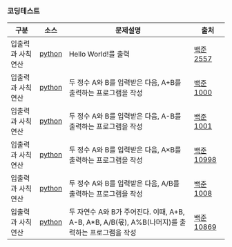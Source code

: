 ### 코딩테스트

|구분|소스|문제설명|출처|
|--|--|--|--|
|입출력과 사칙연산|[python](./docs/codingtests/2557.py)|Hello World!를 출력|[백준 2557](https://www.acmicpc.net/problem/2557)|
|입출력과 사칙연산|[python](./docs/codingtests/1000.py)|두 정수 A와 B를 입력받은 다음, A+B를 출력하는 프로그램을 작성|[백준 1000](https://www.acmicpc.net/problem/1000)|
|입출력과 사칙연산|[python](./docs/codingtests/1001.py)|두 정수 A와 B를 입력받은 다음, A-B를 출력하는 프로그램을 작성|[백준 1001](https://www.acmicpc.net/problem/1001)|
|입출력과 사칙연산|[python](./docs/codingtests/10998.py)|두 정수 A와 B를 입력받은 다음, A×B를 출력하는 프로그램을 작성|[백준 10998](https://www.acmicpc.net/problem/10998)|
|입출력과 사칙연산|[python](./docs/codingtests/1008.py)|두 정수 A와 B를 입력받은 다음, A/B를 출력하는 프로그램을 작성|[백준 1008](https://www.acmicpc.net/source/70467962)|
|입출력과 사칙연산|[python](./docs/codingtests/10869.py)|두 자연수 A와 B가 주어진다. 이때, A+B, A-B, A*B, A/B(몫), A%B(나머지)를 출력하는 프로그램을 작성|[백준 10869](https://www.acmicpc.net/source/70467999)|